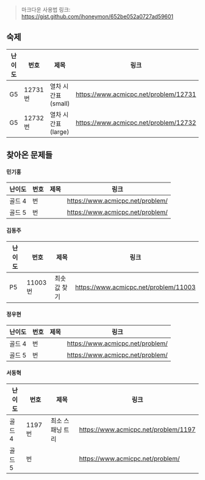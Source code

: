 > 마크다운 사용법 링크: https://gist.github.com/ihoneymon/652be052a0727ad59601
## 숙제
|난이도|번호|제목|링크|
|-|-|-|-|
| G5 | 12731번 | 열차 시간표(small) | https://www.acmicpc.net/problem/12731 |
| G5 | 12732번 | 열차 시간표(large) | https://www.acmicpc.net/problem/12732 |


## 찾아온 문제들
#### 민기홍
|난이도|번호|제목|링크|
|-----|-----|---------------------|----------------------------------------|
|골드 4|번||https://www.acmicpc.net/problem/|
|골드 5|번||https://www.acmicpc.net/problem/|

#### 김동주
|난이도|번호|제목|링크|
|-----|-----|---------------------|----------------------------------------|
|P5|11003번|최솟값 찾기|https://www.acmicpc.net/problem/11003|

#### 정우현
|난이도|번호|제목|링크|
|-----|-----|---------------------|----------------------------------------|
|골드 4|번||https://www.acmicpc.net/problem/|
|골드 5|번||https://www.acmicpc.net/problem/|

#### 서동혁
|난이도|번호|제목|링크|
|-----|-----|---------------------|----------------------------------------|
|골드 4|1197번|최소 스패닝 트리|https://www.acmicpc.net/problem/1197|
|골드 5|번||https://www.acmicpc.net/problem/|
